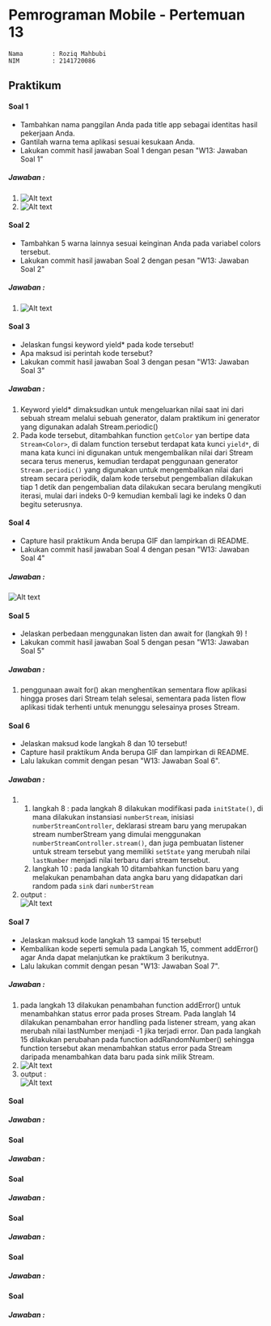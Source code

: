 # Pemrograman Mobile - Pertemuan 13
```
Nama        : Roziq Mahbubi
NIM         : 2141720086
```

## Praktikum

#### Soal 1
 * Tambahkan nama panggilan Anda pada title app sebagai identitas hasil pekerjaan Anda.
 * Gantilah warna tema aplikasi sesuai kesukaan Anda.
 * Lakukan commit hasil jawaban Soal 1 dengan pesan "W13: Jawaban Soal 1"
##### Jawaban :
1. ![Alt text](image.png)
2. ![Alt text](image-1.png)
 
#### Soal 2
 * Tambahkan 5 warna lainnya sesuai keinginan Anda pada variabel colors tersebut.
 * Lakukan commit hasil jawaban Soal 2 dengan pesan "W13: Jawaban Soal 2"
##### Jawaban :
 1. ![Alt text](image-2.png)

#### Soal 3
* Jelaskan fungsi keyword yield* pada kode tersebut!
* Apa maksud isi perintah kode tersebut?
* Lakukan commit hasil jawaban Soal 3 dengan pesan "W13: Jawaban Soal 3"
##### Jawaban :
1. Keyword yield* dimaksudkan untuk mengeluarkan nilai saat ini dari sebuah stream melalui sebuah generator, dalam praktikum ini generator yang digunakan adalah Stream.periodic()
2. Pada kode tersebut, ditambahkan function ```getColor``` yan bertipe data ```Stream<Color>```, di dalam function tersebut terdapat kata kunci ```yield*```, di mana kata kunci ini digunakan untuk mengembalikan nilai dari Stream secara terus menerus, kemudian terdapat penggunaan generator ```Stream.periodic()``` yang digunakan untuk mengembalikan nilai dari stream secara periodik, dalam kode tersebut pengembalian dilakukan tiap 1 detik dan pengembalian data dilakukan secara berulang mengikuti iterasi, mulai dari indeks 0-9 kemudian kembali lagi ke indeks 0 dan begitu seterusnya.
 
#### Soal 4
* Capture hasil praktikum Anda berupa GIF dan lampirkan di README.
* Lakukan commit hasil jawaban Soal 4 dengan pesan "W13: Jawaban Soal 4"
##### Jawaban :
![Alt text](mobile.gif)
 
#### Soal 5
* Jelaskan perbedaan menggunakan listen dan await for (langkah 9) !
* Lakukan commit hasil jawaban Soal 5 dengan pesan "W13: Jawaban Soal 5"
##### Jawaban :
1. penggunaan await for() akan menghentikan sementara flow aplikasi hingga proses dari Stream telah selesai, sementara pada listen flow aplikasi tidak terhenti untuk menunggu selesainya proses Stream.
 
#### Soal 6
* Jelaskan maksud kode langkah 8 dan 10 tersebut!
* Capture hasil praktikum Anda berupa GIF dan lampirkan di README.
* Lalu lakukan commit dengan pesan "W13: Jawaban Soal 6".
##### Jawaban :
1. 
   1. langkah 8 :
    pada langkah 8 dilakukan modifikasi pada ``initState()``, di mana dilakukan instansiasi ``numberStream``, inisiasi ``numberStreamController``, deklarasi stream baru yang merupakan stream numberStream yang dimulai menggunakan ``numberStreamController.stream()``, dan juga pembuatan listener untuk stream tersebut yang memiliki ``setState`` yang merubah nilai ``lastNumber`` menjadi nilai terbaru dari stream tersebut.
   2. langkah 10 :
    pada langkah 10 ditambahkan function baru yang melakukan penambahan data angka baru yang didapatkan dari random pada ``sink`` dari ``numberStream``
2. output : <br> ![Alt text](mobile-1.gif)
 
#### Soal 7
* Jelaskan maksud kode langkah 13 sampai 15 tersebut!
* Kembalikan kode seperti semula pada Langkah 15, comment addError() agar Anda dapat melanjutkan ke praktikum 3 berikutnya.
* Lalu lakukan commit dengan pesan "W13: Jawaban Soal 7".
##### Jawaban :
1. pada langkah 13 dilakukan penambahan function addError() untuk menambahkan status error pada proses Stream. Pada langlah 14 dilakukan penambahan error handling pada listener stream, yang akan merubah nilai lastNumber menjadi -1 jika terjadi error. Dan pada langkah 15 dilakukan perubahan pada function addRandomNumber() sehingga function tersebut akan menambahkan status error pada Stream daripada menambahkan data baru pada sink milik Stream.
2. ![Alt text](image-3.png)
3. output : <br> ![Alt text](mobile-2.gif)
 
#### Soal 

##### Jawaban :
 
#### Soal 

##### Jawaban :
 
#### Soal 

##### Jawaban :
 
#### Soal 

##### Jawaban :
 
#### Soal 

##### Jawaban :
 
#### Soal 

##### Jawaban :
 